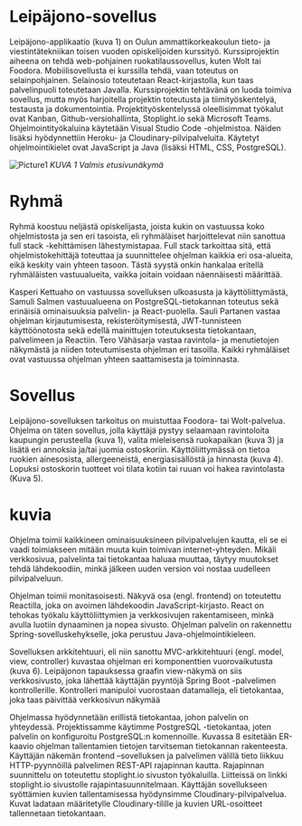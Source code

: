 # Leipäjono-sovellus 

Leipäjono-applikaatio (kuva 1) on Oulun ammattikorkeakoulun tieto- ja viestintätekniikan toisen vuoden opiskelijoiden kurssityö. Kurssiprojektin aiheena on tehdä web-pohjainen ruokatilaussovellus, kuten Wolt tai Foodora. Mobiilisovellusta ei kurssilla tehdä, vaan toteutus on selainpohjainen. Selainosio toteutetaan React-kirjastolla, kun taas palvelinpuoli toteutetaan Javalla. Kurssiprojektin tehtävänä on luoda toimiva sovellus, mutta myös harjoitella projektin toteutusta ja tiimityöskentelyä, testausta ja dokumentointia. Projektityöskentelyssä oleellisimmat työkalut ovat Kanban, Github-versiohallinta, Stoplight.io sekä Microsoft Teams. Ohjelmointityökaluina käytetään Visual Studio Code -ohjelmistoa. Näiden lisäksi hyödynnettiin Heroku- ja Cloudinary-pilvipalveluita. Käytetyt ohjelmointikielet ovat JavaScript ja Java (lisäksi HTML, CSS, PostgreSQL). 

![Picture1](https://user-images.githubusercontent.com/91842220/166519533-56bf6e23-fc9d-4d09-9b21-a908381398fc.png)
*KUVA 1 Valmis etusivunäkymä*
# Ryhmä
Ryhmä koostuu neljästä opiskelijasta, joista kukin on vastuussa koko ohjelmistosta ja sen eri tasoista, eli ryhmäläiset harjoittelevat niin sanottua full stack -kehittämisen lähestymistapaa. Full stack tarkoittaa sitä, että ohjelmistokehittäjä toteuttaa ja suunnittelee ohjelman kaikkia eri osa-alueita, eikä keskity vain yhteen tasoon. Tästä syystä onkin hankalaa eritellä ryhmäläisten vastuualueita, vaikka joitain voidaan näennäisesti määrittää.  

 

Kasperi Kettuaho on vastuussa sovelluksen ulkoasusta ja käyttöliittymästä, Samuli Salmen vastuualueena on PostgreSQL-tietokannan toteutus sekä erinäisiä ominaisuuksia palvelin- ja React-puolella. Sauli Partanen vastaa ohjelman kirjautumisesta, rekisteröitymisestä, JWT-tunnisteen käyttöönotosta sekä edellä mainittujen toteutuksesta tietokantaan, palvelimeen ja Reactiin. Tero Vähäsarja vastaa ravintola- ja menutietojen näkymästä ja niiden toteutumisesta ohjelman eri tasoilla. Kaikki ryhmäläiset ovat vastuussa ohjelman yhteen saattamisesta ja toiminnasta.   
# Sovellus
Leipäjono-sovelluksen tarkoitus on muistuttaa Foodora- tai Wolt-palvelua. Ohjelma on täten sovellus, jolla käyttäjä pystyy selaamaan ravintoloita kaupungin perusteella (kuva 1), valita mieleisensä ruokapaikan (kuva 3) ja lisätä eri annoksia ja/tai juomia ostoskoriin. Käyttöliittymässä on tietoa ruokien ainesosista, allergeeneistä, energiasisällöstä ja hinnasta (kuva 4). Lopuksi ostoskorin tuotteet voi tilata kotiin tai ruuan voi hakea ravintolasta (Kuva 5).  
# kuvia
Ohjelma toimii kaikkineen ominaisuuksineen pilvipalvelujen kautta, eli se ei vaadi toimiakseen mitään muuta kuin toimivan internet-yhteyden. Mikäli verkkosivua, palvelinta tai tietokantaa haluaa muuttaa, täytyy muutokset tehdä lähdekoodiin, minkä jälkeen uuden version voi nostaa uudelleen pilvipalveluun. 

 

Ohjelman toimii monitasoisesti. Näkyvä osa (engl. frontend) on toteutettu Reactilla, joka on avoimen lähdekoodin JavaScript-kirjasto. React on tehokas työkalu käyttöliittymien ja verkkosivujen rakentamiseen, minkä avulla luotiin dynaaminen ja nopea sivusto. Ohjelman palvelin on rakennettu Spring-sovelluskehykselle, joka perustuu Java-ohjelmointikieleen. 



Sovelluksen arkkitehtuuri, eli niin sanottu MVC-arkkitehtuuri (engl. model, view, controller) kuvastaa ohjelman eri komponenttien vuorovaikutusta (kuva 6). Leipäjonon tapauksessa graafin view-näkymä on siis verkkosivusto, joka lähettää käyttäjän pyyntöjä Spring Boot -palvelimen kontrollerille. Kontrolleri manipuloi vuorostaan datamalleja, eli tietokantaa, joka taas päivittää verkkosivun näkymää




Ohjelmassa hyödynnetään erillistä tietokantaa, johon palvelin on yhteydessä.  Projektissamme käytimme PostgreSQL -tietokantaa, joten palvelin on konfiguroitu PostgreSQL:n komennoille. Kuvassa 8 esitetään ER-kaavio ohjelman tallentamien tietojen tarvitseman tietokannan rakenteesta. Käyttäjän näkemän frontend –sovelluksen ja palvelimen välillä tieto liikkuu HTTP-pyynnöillä palvelimen REST-API rajapinnan kautta. Rajapinnan suunnittelu on toteutettu stoplight.io sivuston työkaluilla. Liitteissä on linkki stoplight.io sivustolle rajapintasuunnitelmaan. Käyttäjän sovellukseen syöttämien kuvien tallentamisessa hyödynsimme Cloudinary-pilvipalvelua. Kuvat ladataan määritetylle Cloudinary-tilille ja kuvien URL-osoitteet tallennetaan tietokantaan. 
